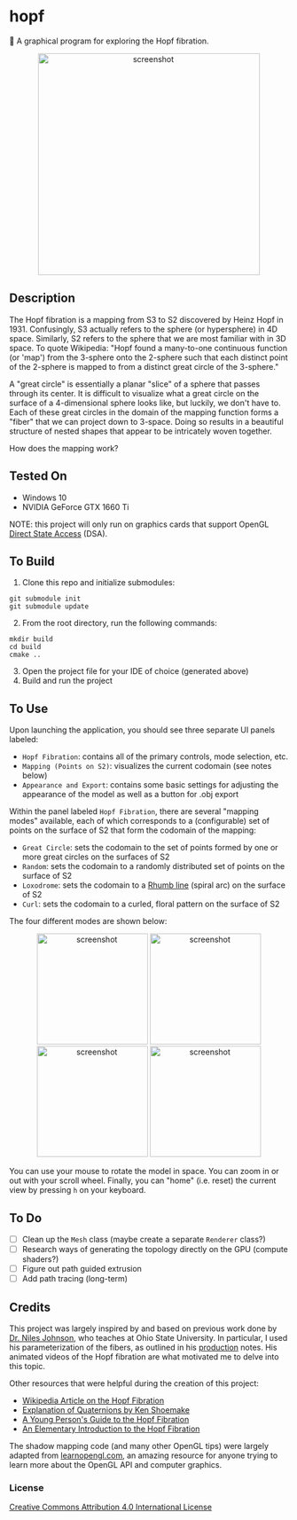 # hopf
🧣 A graphical program for exploring the Hopf fibration.

<p align="center">
  <img src="https://github.com/mwalczyk/hopf/blob/master/screenshots/fibration.png" alt="screenshot" width="400" height="auto"/>
</p>

## Description
The Hopf fibration is a mapping from S3 to S2 discovered by Heinz Hopf in 1931. Confusingly, S3 actually refers to the sphere (or hypersphere) in 4D space. Similarly, S2 refers to the sphere that we are most familiar with in 3D space. To quote Wikipedia: "Hopf found a many-to-one continuous function (or 'map') from the 3-sphere onto the 2-sphere such that each distinct point of the 2-sphere is mapped to from a distinct great circle of the 3-sphere."

A "great circle" is essentially a planar "slice" of a sphere that passes through its center. It is difficult to visualize what a great circle on the surface of a 4-dimensional sphere looks like, but luckily, we don't have to. Each of these great circles in the domain of the mapping function forms a "fiber" that we can project down to 3-space. Doing so results in a beautiful structure of nested shapes that appear to be intricately woven together.

How does the mapping work?

## Tested On
- Windows 10
- NVIDIA GeForce GTX 1660 Ti

NOTE: this project will only run on graphics cards that support OpenGL [Direct State Access](https://www.khronos.org/opengl/wiki/Direct_State_Access) (DSA).

## To Build
1. Clone this repo and initialize submodules: 
```shell
git submodule init
git submodule update
```
2. From the root directory, run the following commands:
```shell
mkdir build
cd build
cmake ..
```
3. Open the project file for your IDE of choice (generated above)
4. Build and run the project

## To Use
Upon launching the application, you should see three separate UI panels labeled:

- `Hopf Fibration`: contains all of the primary controls, mode selection, etc.
- `Mapping (Points on S2)`: visualizes the current codomain (see notes below)
- `Appearance and Export`: contains some basic settings for adjusting the appearance of the model as well as a button for .obj export

Within the panel labeled `Hopf Fibration`, there are several "mapping modes" available, each of which corresponds to a (configurable) set of points on the surface of S2 that form the codomain of the mapping:

- `Great Circle`: sets the codomain to the set of points formed by one or more great circles on the surfaces of S2
- `Random`: sets the codomain to a randomly distributed set of points on the surface of S2
- `Loxodrome`: sets the codomain to a [Rhumb line](https://en.wikipedia.org/wiki/Rhumb_line) (spiral arc) on the surface of S2
- `Curl`: sets the codomain to a curled, floral pattern on the surface of S2

The four different modes are shown below:

<p align="center">
  <img src="https://github.com/mwalczyk/hopf/blob/master/screenshots/mode_great_circle.png" alt="screenshot" width="200" height="auto"/>
  <img src="https://github.com/mwalczyk/hopf/blob/master/screenshots/mode_random.png" alt="screenshot" width="200" height="auto"/>
  <img src="https://github.com/mwalczyk/hopf/blob/master/screenshots/mode_loxodrome.png" alt="screenshot" width="200" height="auto"/>
  <img src="https://github.com/mwalczyk/hopf/blob/master/screenshots/mode_curl.png" alt="screenshot" width="200" height="auto"/>
</p>

You can use your mouse to rotate the model in space. You can zoom in or out with your scroll wheel. Finally, you can "home" (i.e. reset) the current view by pressing `h` on your keyboard.

## To Do
- [ ] Clean up the `Mesh` class (maybe create a separate `Renderer` class?)
- [ ] Research ways of generating the topology directly on the GPU (compute shaders?)
- [ ] Figure out path guided extrusion
- [ ] Add path tracing (long-term)

## Credits
This project was largely inspired by and based on previous work done by [Dr. Niles Johnson](https://nilesjohnson.net/), who teaches at Ohio State University. In particular, I used his parameterization of the fibers, as outlined in his [production](https://nilesjohnson.net/hopf-production.html) notes. His animated videos of the Hopf fibration are what motivated me to delve into this topic.

Other resources that were helpful during the creation of this project:
- [Wikipedia Article on the Hopf Fibration](https://en.wikipedia.org/wiki/Hopf_fibration)
- [Explanation of Quaternions by Ken Shoemake](https://nilesjohnson.net/hopf-articles/Shoemake_quatut.pdf)
- [A Young Person's Guide to the Hopf Fibration](https://arxiv.org/abs/0908.1205)
- [An Elementary Introduction to the Hopf Fibration](https://nilesjohnson.net/hopf-articles/Lyons_Elem-intro-Hopf-fibration.pdf)

The shadow mapping code (and many other OpenGL tips) were largely adapted from [learnopengl.com](https://learnopengl.com), an amazing resource for anyone trying to learn more about the OpenGL API and computer graphics.

### License
[Creative Commons Attribution 4.0 International License](https://creativecommons.org/licenses/by/4.0/)
